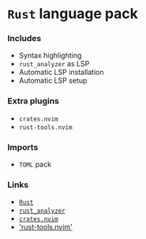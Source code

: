 # `Rust` language pack

### Includes

- Syntax highlighting
- `rust_analyzer` as LSP
- Automatic LSP installation
- Automatic LSP setup

### Extra plugins

- `crates.nvim`
- `rust-tools.nvim`

### Imports

- `TOML` pack

### Links

- [`Rust`](https://www.rust-lang.org)
- [`rust_analyzer`](https://github.com/rust-lang/rust-analyzer)
- [`crates.nvim`](https://github.com/Saecki/crates.nvim)
- ['rust-tools.nvim'](https://github.com/simrat39/rust-tools.nvim)
